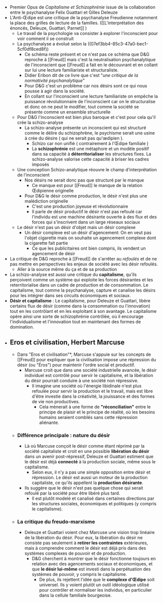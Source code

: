 - Premier Opus de *Capitalisme et Schizophrénie* issue de la collaboration entre le psychanalyse Felix Guattari et Gilles Deleuze
- L'Anti-Œdipe est une critique de la psychanalyse Freudienne notamment la place des grilles de lecture de la familles. ([[L'interprétation des énoncés, Deleuze, Guattari, Parnet]] )
	- Le travail de la psychologie va consister à explorer l'inconscient pour voir comment il se construit
	- La psychanalyse a évolué selon la ((07ef3bb4-85c3-47a0-bec1-5cf0df8ced8f))
		- Ce schéma reste présent et ce n'est pas ce schéma que D&G reproche à [[Freud]] mais c'est la neutralisation psychanalytique de l'inconscient que [[Freud]] a fait en le découvrant et en collant sur lui une lecture familiariste et structuraliste.
		- Didier Eribon dit de ce livre que c'est "*une critique de la normativité psychanalytique*"
		- Pour D&G c'est un problème car nos désirs sont ce qui nous pousse à agir dans la société.
		- En collant sur l'inconscient une lecture familiariste on empêche la puissance révolutionnaire de l'inconscient car on le structuralise et donc on ne peut le modifier, tout comme la société se présente comme un ensemble structurelle
	- Pour D&G l'inconscient est bien plus baroque et c'est pour cela qu'il crée la schizo-analyse
		- La schizo-analyse présente un inconscient qui est structuré comme le délire du schizophrène, le psychisme serait une usine à crée du désire ( qui ne serait pas qu'œdipien ).
			- Schizo car non unifié ( contrairement à l'Œdipe familiale )
			- La **schizophrénie** est une métaphore et un modèle positif dans sa capacité à **déterritorialiser** les structures fixes. La schizo-analyse valorise cette capacité à briser les cadres imposés
	- Une conception Schizo-analytique réouvre le champ d'interprétation de l'inconscient
		- Nos désirs ne serait donc pas que structuré par le manque
			- Ce manque est pour [[Freud]] le manque de la relation Œdipienne originelle
		- Pour D&G le désir comme production, le désir n'est plus une malédiction originelle
			- C'est une production joyeuse et révolutionnaire
			- Il parle de désir productif le désir n'est pas refoulé car l'individu est une machine désirante ouverte à des flux et des forces qui s'inscrivent dans un large réseaux sociaux
	- Le désir n'est pas un désir d'objet mais un désir complexe
		- Un désir complexe est un désir d'agencement: On en veut pas l'objet cigarette mais on souhaite un agencement complexe dont la cigarette fait partie
			- Ce que les publicitaires ont bien compris, ils vendent un agencement de désir
- La critique de D&G reproche à [[Freud]] de s'arrêter au *refoulés* et de ne pas mettre en perspectives les enjeux de société avec les désir refoulés.
	- Aller à la source même du ça et de sa production
- La schizo-analyse est aussi une critique du **capitalisme**, qu’ils perçoivent comme un système qui exploite les forces désirantes et les reterritorialise dans un cadre de production et de consommation. Le capitalisme, tout comme la psychanalyse, capture et canalise les désirs pour les intégrer dans ses circuits économiques et sociaux.
- **Désir et capitalisme** : Le capitalisme, pour Deleuze et Guattari, libère certains flux de désir (comme dans la consommation ou l'innovation) tout en les contrôlant et en les exploitant à son avantage. Le capitalisme opère ainsi une sorte de schizophrénie contrôlée, où il encourage l'individualisme et l'innovation tout en maintenant des formes de domination.
- ## Eros et civilisation, Herbert Marcuse
	- Dans "Eros et civilisation"*, Marcuse s'appuie sur les concepts de [[Freud]] pour expliquer que la civilisation impose une répression du désir (ou "Éros") pour maintenir l'ordre social et productif.
		- Marcuse croit que dans une société industrielle avancée, le désir individuel est contrôlé pour servir le capitalisme, et la libération du désir pourrait conduire à une société non répressive.
			- Il imagine une société où l'énergie libidinale n'est plus refoulée pour servir la production et le travail, mais est libre d'être investie dans la créativité, la jouissance et des formes de vie non productives.
				- Cela mènerait à une forme de **"réconciliation"** entre le principe de plaisir et le principe de réalité, où les besoins humains seraient comblés sans cette répression aliénante.
	- ### Différence principale : nature du désir
		- Là où Marcuse conçoit le désir comme étant réprimé par la société capitaliste et croit en une possible **libération du désir** dans un avenir post-répressif, Deleuze et Guattari estiment que le désir est déjà **connecté** à la production sociale, même sous le capitalisme.
			- Selon eux, il n'y a pas une simple opposition entre désir et répression. Le désir est aussi un moteur de la production capitaliste, ce qu'ils appellent la **production désirante**.
		- Ils suggère que le désir n'est pas quelque chose qui serait refoulé par la société pour être libéré plus tard.
			- Il est plutôt modelé et canalisé dans certaines directions par les structures sociales, économiques et politiques (y compris le capitalisme).
	- ### La critique du freudo-marxisme
		- Deleuze et Guattari voient chez Marcuse une vision trop linéaire de la libération du désir. Pour eux, la libération du désir ne consiste pas seulement à **retirer les contraintes** extérieures, mais à comprendre comment le désir est déjà pris dans des systèmes complexes de pouvoir et de production.
			- D&G cherchent à montrer que le désir fonctionne toujours en relation avec des agencements sociaux et économiques, et que **le désir lui-même** est investi dans la perpétuation des systèmes de pouvoir, y compris le capitalisme.
				- De plus, ils rejettent l'idée que le **complexe d'Œdipe** soit universel. Ils y voient plutôt un outil idéologique utilisé pour contrôler et normaliser les individus, en particulier dans la cellule familiale bourgeoise.
